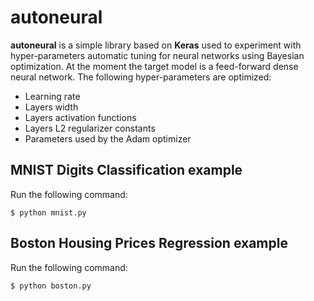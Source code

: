# autoneural
**autoneural** is a simple library based on **Keras** used to experiment with hyper-parameters automatic tuning for neural networks using Bayesian optimization. At the moment the target model is a feed-forward dense neural network. The following hyper-parameters are optimized:
- Learning rate
- Layers width
- Layers activation functions
- Layers L2 regularizer constants
- Parameters used by the Adam optimizer

## MNIST Digits Classification example
Run the following command:
```
$ python mnist.py
```

## Boston Housing Prices Regression example
Run the following command:
```
$ python boston.py
```

